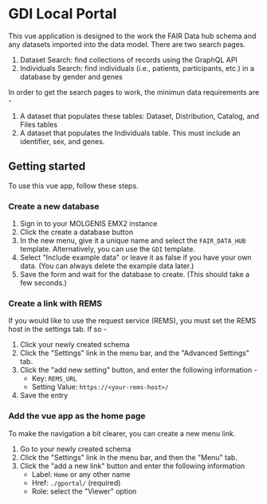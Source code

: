 # GDI Local Portal

This vue application is designed to the work the FAIR Data hub schema and any datasets imported into the data model. There are two search pages.

1. Dataset Search: find collections of records using the GraphQL API
2. Individuals Search: find individuals (i.e., patients, participants, etc.) in a database by gender and genes

In order to get the search pages to work, the minimun data requirements are -

1. A dataset that populates these tables: Dataset, Distribution, Catalog, and Files tables
2. A dataset that populates the Individuals table. This must include an identifier, sex, and genes.

## Getting started

To use this vue app, follow these steps.

### Create a new database

1. Sign in to your MOLGENIS EMX2 instance
2. Click the create a database button
3. In the new menu, give it a unique name and select the `FAIR_DATA_HUB` template. Alternatively, you can use the `GDI` template.
4. Select "Include example data" or leave it as false if you have your own data. (You can always delete the example data later.)
5. Save the form and wait for the database to create. (This should take a few seconds.)

### Create a link with REMS

If you would like to use the request service (REMS), you must set the REMS host in the settings tab. If so -

1. Click your newly created schema
2. Click the "Settings" link in the menu bar, and the "Advanced Settings" tab.
3. Click the "add new setting" button, and enter the following information -
    - Key: `REMS_URL`
    - Setting Value: `https://<your-rems-host>/`
4. Save the entry

### Add the vue app as the home page

To make the navigation a bit clearer, you can create a new menu link.

1. Go to your newly created schema
2. Click the "Settings" link in the menu bar, and then the "Menu" tab.
3. Click the "add a new link" button and enter the following information
    - Label: `Home` or any other name
    - Href: `./gportal/` (required)
    - Role: select the "Viewer" option

